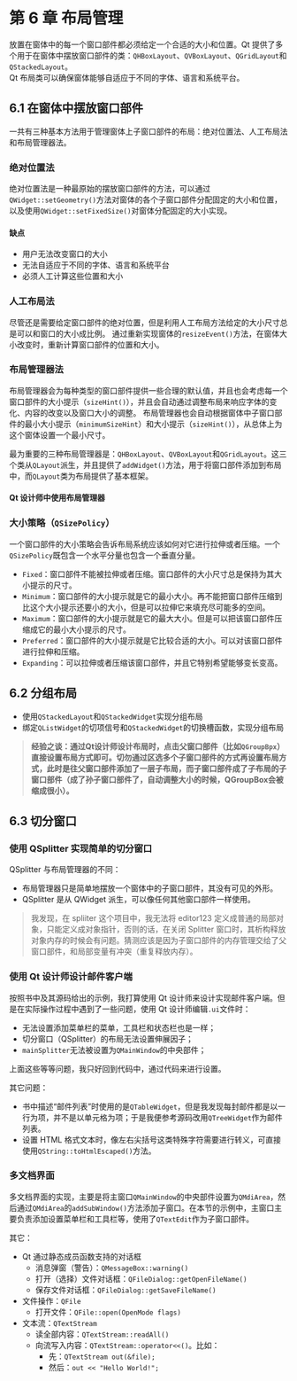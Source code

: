 # 第 6 章 布局管理
放置在窗体中的每一个窗口部件都必须给定一个合适的大小和位置。Qt 提供了多个用于在窗体中摆放窗口部件的类：`QHBoxLayout`、`QVBoxLayout`、`QGridLayout`和`QStackedLayout`。  
Qt 布局类可以确保窗体能够自适应于不同的字体、语言和系统平台。

## 6.1 在窗体中摆放窗口部件
一共有三种基本方法用于管理窗体上子窗口部件的布局：绝对位置法、人工布局法和布局管理器法。

### 绝对位置法
绝对位置法是一种最原始的摆放窗口部件的方法，可以通过`QWidget::setGeometry()`方法对窗体的各个子窗口部件分配固定的大小和位置，以及使用`QWidget::setFixedSize()`对窗体分配固定的大小实现。

#### 缺点
+ 用户无法改变窗口的大小
+ 无法自适应于不同的字体、语言和系统平台
+ 必须人工计算这些位置和大小

### 人工布局法
尽管还是需要给定窗口部件的绝对位置，但是利用人工布局方法给定的大小尺寸总是可以和窗口的大小成比例。
通过重新实现窗体的`resizeEvent()`方法，在窗体大小改变时，重新计算窗口部件的位置和大小。

### 布局管理器法
布局管理器会为每种类型的窗口部件提供一些合理的默认值，并且也会考虑每一个窗口部件的大小提示（`sizeHint()`），并且会自动通过调整布局来响应字体的变化、内容的改变以及窗口大小的调整。
布局管理器也会自动根据窗体中子窗口部件的最小大小提示（`minimumSizeHint`）和大小提示（`sizeHint()`），从总体上为这个窗体设置一个最小尺寸。

最为重要的三种布局管理器是：`QHBoxLayout`、`QVBoxLayout`和`QGridLayout`。这三个类从`QLayout`派生，并且提供了`addWidget()`方法，用于将窗口部件添加到布局中，而`QLayout`类为布局提供了基本框架。

#### Qt 设计师中使用布局管理器

### 大小策略（`QSizePolicy`）
一个窗口部件的大小策略会告诉布局系统应该如何对它进行拉伸或者压缩。一个`QSizePolicy`既包含一个水平分量也包含一个垂直分量。
+ `Fixed`：窗口部件不能被拉伸或者压缩。窗口部件的大小尺寸总是保持为其大小提示的尺寸。
+ `Minimum`：窗口部件的大小提示就是它的最小大小。再不能把窗口部件压缩到比这个大小提示还要小的大小，但是可以拉伸它来填充尽可能多的空间。
+ `Maximum`：窗口部件的大小提示就是它的最大大小。但是可以把该窗口部件压缩成它的最小大小提示的尺寸。
+ `Preferred`：窗口部件的大小提示就是它比较合适的大小。可以对该窗口部件进行拉伸和压缩。
+ `Expanding`：可以拉伸或者压缩该窗口部件，并且它特别希望能够变长变高。

## 6.2 分组布局
+ 使用`QStackedLayout`和`QStackedWidget`实现分组布局
+ 绑定`QListWidget`的切项信号和`QStackedWidget`的切换槽函数，实现分组布局
> **经验之谈：通过Qt设计师设计布局时，点击父窗口部件（比如`QGroupBpx`）直接设置布局方式即可。切勿通过区选多个子窗口部件的方式再设置布局方式，此时是往父窗口部件添加了一层子布局，而子窗口部件成了子布局的子窗口部件（成了孙子窗口部件了，自动调整大小的时候，QGroupBox会被缩成很小）。**

## 6.3 切分窗口
### 使用 QSplitter 实现简单的切分窗口
QSplitter 与布局管理器的不同：
+ 布局管理器只是简单地摆放一个窗体中的子窗口部件，其没有可见的外形。
+ QSplitter 是从 QWidget 派生，可以像任何其他窗口部件一样使用。
> 我发现，在 spliiter 这个项目中，我无法将 editor123 定义成普通的局部对象，只能定义成对象指针，否则的话，在关闭 Splitter 窗口时，其析构释放对象内存的时候会有问题。猜测应该是因为子窗口部件的内存管理交给了父窗口部件，和局部变量有冲突（重复释放内存）。

### 使用 Qt 设计师设计邮件客户端
按照书中及其源码给出的示例，我打算使用 Qt 设计师来设计实现邮件客户端。但是在实际操作过程中遇到了一些问题，使用 Qt 设计师编辑`.ui`文件时：
+ 无法设置添加菜单栏的菜单，工具栏和状态栏也是一样；
+ 切分窗口（QSplitter）的布局无法设置伸展因子；
+ `mainSplitter`无法被设置为`QMainWindow`的中央部件；

上面这些等等问题，我只好回到代码中，通过代码来进行设置。

其它问题：
+ 书中描述“邮件列表”时使用的是`QTableWidget`，但是我发现每封邮件都是以一行为项，并不是以单元格为项；于是我便参考源码改用`QTreeWidget`作为邮件列表。
+ 设置 HTML 格式文本时，像左右尖括号这类特殊字符需要进行转义，可直接使用`QString::toHtmlEscaped()`方法。

### 多文档界面
多文档界面的实现，主要是将主窗口`QMainWindow`的中央部件设置为`QMdiArea`，然后通过`QMdiArea`的`addSubWindow()`方法添加子窗口。在本节的示例中，主窗口主要负责添加设置菜单栏和工具栏等，使用了`QTextEdit`作为子窗口部件。

其它：
+ Qt 通过静态成员函数支持的对话框
  + 消息弹窗（警告）：`QMessageBox::warning()`
  + 打开（选择）文件对话框：`QFileDialog::getOpenFileName()`
  + 保存文件对话框：`QFileDialog::getSaveFileName()`
+ 文件操作：`QFile`
  + 打开文件：`QFile::open(OpenMode flags)`
+ 文本流：`QTextStream`
  + 读全部内容：`QTextStream::readAll()`
  + 向流写入内容：`QTextStream::operator<<()`。比如：
    + 先：`QTextStream out(&file);`
    + 然后：`out << "Hello World!";`

